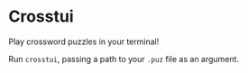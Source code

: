 # Crosstui

Play crossword puzzles in your terminal!

Run `crosstui`, passing a path to your `.puz` file as an argument.
